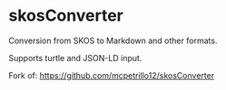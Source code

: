 # skosConverter

Conversion from SKOS to Markdown and other formats.

Supports turtle and JSON-LD input.

Fork of: https://github.com/mcpetrillo12/skosConverter
